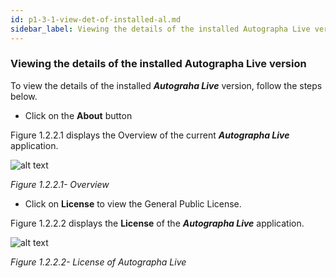 ```yaml
---
id: p1-3-1-view-det-of-installed-al.md
sidebar_label: Viewing the details of the installed Autographa Live version
---
```


### Viewing the details of the installed Autographa Live version

To view the details of the installed **_Autograha Live_** version, follow the steps below.

-   Click on the **About** button

Figure 1.2.2.1 displays the Overview of the current **_Autographa Live_** application.

![alt text](../../../../../static/AutographaLiveImages/Getting_Started/overview-fig-1.2.2.1.jpg 'Overview')

_Figure 1.2.2.1- Overview_

-   Click on **License** to view the General Public License.

Figure 1.2.2.2 displays the **License** of the **_Autographa Live_** application.

![alt text](../../../../../static/AutographaLiveImages/Getting_Started/license-of-autographa-fig-1.2.2.2.jpg 'License of Autographa Live')

_Figure 1.2.2.2- License of Autographa Live_
